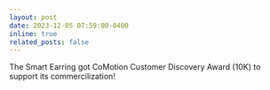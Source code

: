 ```yaml
---
layout: post
date: 2023-12-05 07:59:00-0400
inline: true
related_posts: false
---
```


The Smart Earring got CoMotion Customer Discovery Award (10K) to support its commercilization!